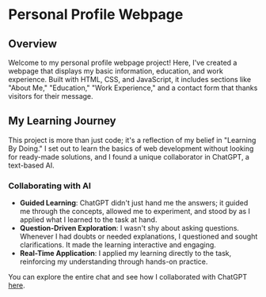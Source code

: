 # Personal Profile Webpage

## Overview

Welcome to my personal profile webpage project! Here, I've created a webpage that displays my basic information, education, and work experience. Built with HTML, CSS, and JavaScript, it includes sections like "About Me," "Education," "Work Experience," and a contact form that thanks visitors for their message.

## My Learning Journey

This project is more than just code; it's a reflection of my belief in "Learning By Doing." I set out to learn the basics of web development without looking for ready-made solutions, and I found a unique collaborator in ChatGPT, a text-based AI.

### Collaborating with AI

- **Guided Learning**: ChatGPT didn't just hand me the answers; it guided me through the concepts, allowed me to experiment, and stood by as I applied what I learned to the task at hand.
- **Question-Driven Exploration**: I wasn't shy about asking questions. Whenever I had doubts or needed explanations, I questioned and sought clarifications. It made the learning interactive and engaging.
- **Real-Time Application**: I applied my learning directly to the task, reinforcing my understanding through hands-on practice.

You can explore the entire chat and see how I collaborated with ChatGPT [here](https://chat.openai.com/share/c0a558d7-d921-4c2d-81fc-7a0fb79266f4).
